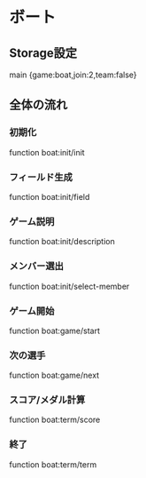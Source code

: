 # ボート

## Storage設定
main {game:boat,join:2,team:false}

## 全体の流れ
### 初期化
function boat:init/init
### フィールド生成
function boat:init/field
### ゲーム説明
function boat:init/description
### メンバー選出
function boat:init/select-member
### ゲーム開始
function boat:game/start
### 次の選手
function boat:game/next
### スコア/メダル計算
function boat:term/score
### 終了
function boat:term/term
